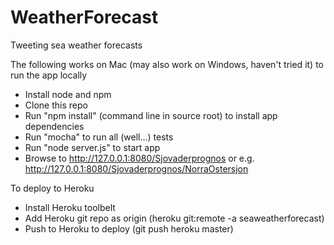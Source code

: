 WeatherForecast
===============

Tweeting sea weather forecasts

The following works on Mac (may also work on Windows, haven't tried it) to run the app locally
- Install node and npm
- Clone this repo
- Run "npm install" (command line in source root) to install app dependencies
- Run "mocha" to run all (well...) tests
- Run "node server.js" to start app
- Browse to http://127.0.0.1:8080/Sjovaderprognos or e.g. http://127.0.0.1:8080/Sjovaderprognos/NorraOstersjon

To deploy to Heroku
- Install Heroku toolbelt
- Add Heroku git repo as origin (heroku git:remote -a seaweatherforecast)
- Push to Heroku to deploy (git push heroku master)
